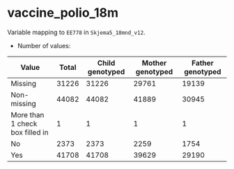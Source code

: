 # vaccine_polio_18m
Variable mapping to `EE778` in `Skjema5_18mnd_v12`.
- Number of values:

| Value | Total | Child genotyped | Mother genotyped | Father genotyped |
| ----- | ----- | --------------- | ---------------- | ---------------- |
| Missing | 31226 | 31226 | 29761 | 19139 |
| Non-missing | 44082 | 44082 | 41889 | 30945 |
| More than 1 check box filled in | 1 | 1 | 1 |1 |
| No | 2373 | 2373 | 2259 |1754 |
| Yes | 41708 | 41708 | 39629 |29190 |



